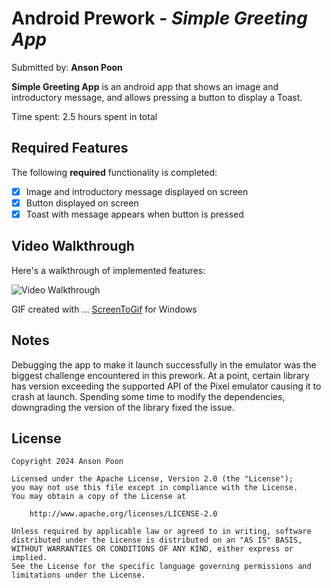 # Android Prework - *Simple Greeting App*

Submitted by: **Anson Poon**

**Simple Greeting App** is an android app that shows an image and introductory message, and allows pressing a button to display a Toast. 

Time spent: 2.5 hours spent in total

## Required Features

The following **required** functionality is completed:

* [x] Image and introductory message displayed on screen
* [x] Button displayed on screen
* [x] Toast with message appears when button is pressed 

<!-- The following **optional** features are implemented:

* [ ] List anything else that you can get done to improve the app functionality!  -->

## Video Walkthrough

Here's a walkthrough of implemented features:

<img src='http://i.imgur.com/link/to/your/gif/file.gif' title='Video Walkthrough' width='' alt='Video Walkthrough' />

GIF created with ...
[ScreenToGif](https://www.screentogif.com/) for Windows


## Notes

Debugging the app to make it launch successfully in the emulator was the biggest challenge encountered in this prework. At a point, certain library has version exceeding the supported API of the Pixel emulator causing it to crash at launch. Spending some time to modify the dependencies, downgrading the version of the library fixed the issue.


## License

    Copyright 2024 Anson Poon

    Licensed under the Apache License, Version 2.0 (the "License");
    you may not use this file except in compliance with the License.
    You may obtain a copy of the License at

        http://www.apache.org/licenses/LICENSE-2.0

    Unless required by applicable law or agreed to in writing, software
    distributed under the License is distributed on an "AS IS" BASIS,
    WITHOUT WARRANTIES OR CONDITIONS OF ANY KIND, either express or implied.
    See the License for the specific language governing permissions and
    limitations under the License.
